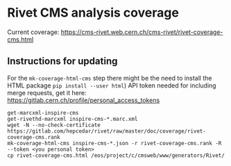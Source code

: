 # Rivet CMS analysis coverage

Current coverage: https://cms-rivet.web.cern.ch/cms-rivet/rivet-coverage-cms.html

## Instructions for updating

For the `mk-coverage-html-cms` step there might be the need to install the HTML package `pip install --user html`)
API token needed for including merge requests, get it here: https://gitlab.cern.ch/profile/personal_access_tokens

    get-marcxml-inspire-cms
    get-rivethd-marcxml inspire-cms-*.marc.xml
    wget -N --no-check-certificate https://gitlab.com/hepcedar/rivet/raw/master/doc/coverage/rivet-coverage-cms.rank
    mk-coverage-html-cms inspire-cms-*.json -r rivet-coverage-cms.rank -R --token <you personal token>
    cp rivet-coverage-cms.html /eos/project/c/cmsweb/www/generators/Rivet/